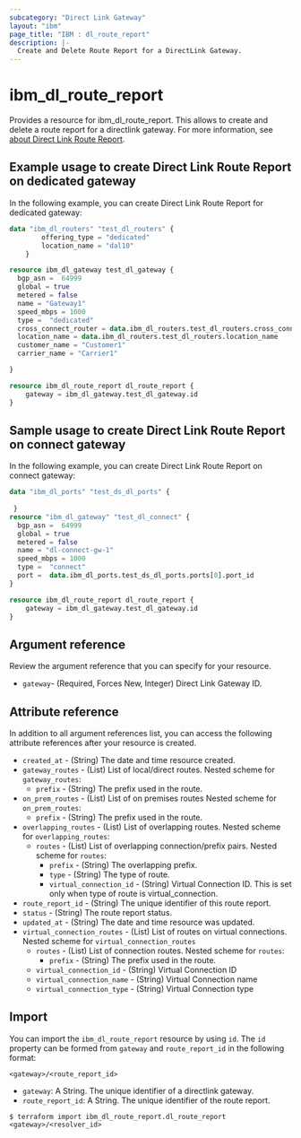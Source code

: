 ```yaml
---
subcategory: "Direct Link Gateway"
layout: "ibm"
page_title: "IBM : dl_route_report"
description: |-
  Create and Delete Route Report for a DirectLink Gateway.
---
```


# ibm_dl_route_report

Provides a resource for ibm_dl_route_report. This allows to create and delete a route report for a directlink gateway. For more information, see [about Direct Link Route Report](https://cloud.ibm.com/docs/dl?topic=dl-generate-route-reports&interface=ui).


## Example usage to create Direct Link Route Report on dedicated gateway
In the following example, you can create Direct Link Route Report for dedicated gateway:

```terraform
data "ibm_dl_routers" "test_dl_routers" {
		offering_type = "dedicated"
		location_name = "dal10"
	}

resource ibm_dl_gateway test_dl_gateway {
  bgp_asn =  64999
  global = true 
  metered = false
  name = "Gateway1"
  speed_mbps = 1000 
  type =  "dedicated" 
  cross_connect_router = data.ibm_dl_routers.test_dl_routers.cross_connect_routers[0].router_name
  location_name = data.ibm_dl_routers.test_dl_routers.location_name
  customer_name = "Customer1" 
  carrier_name = "Carrier1"

} 

resource ibm_dl_route_report dl_route_report {
    gateway = ibm_dl_gateway.test_dl_gateway.id
}
```

## Sample usage to create Direct Link Route Report on connect gateway
In the following example, you can create Direct Link Route Report on connect gateway:


```terraform
data "ibm_dl_ports" "test_ds_dl_ports" {
 
 }
resource "ibm_dl_gateway" "test_dl_connect" {
  bgp_asn =  64999
  global = true
  metered = false
  name = "dl-connect-gw-1"
  speed_mbps = 1000
  type =  "connect"
  port =  data.ibm_dl_ports.test_ds_dl_ports.ports[0].port_id
}

resource ibm_dl_route_report dl_route_report {
    gateway = ibm_dl_gateway.test_dl_gateway.id
}
```

## Argument reference
Review the argument reference that you can specify for your resource. 

- `gateway`- (Required, Forces New, Integer) Direct Link Gateway ID.

## Attribute reference
In addition to all argument references list, you can access the following attribute references after your resource is created.
- `created_at` - (String) The date and time resource created.
- `gateway_routes` - (List) List of local/direct routes.
    Nested scheme for `gateway_routes`:
    - `prefix` - (String) The prefix used in the route.
- `on_prem_routes` - (List) List of on premises routes
    Nested scheme for `on_prem_routes`:
    - `prefix` - (String) The prefix used in the route.
- `overlapping_routes` - (List) List of overlapping routes.
    Nested scheme for `overlapping_routes`:
    - `routes` - (List) List of overlapping connection/prefix pairs.
        Nested scheme for `routes`:
        - `prefix` - (String) The overlapping prefix.
        - `type` - (String) The type of route.
        - `virtual_connection_id` - (String) Virtual Connection ID. This is set only when type of route is virtual_connection.
- `route_report_id` - (String) The unique identifier of this route report.
- `status` - (String) The route report status.
- `updated_at` - (String) The date and time resource was updated.
- `virtual_connection_routes` - (List) List of routes on virtual connections.
    Nested scheme for `virtual_connection_routes`
    - `routes` - (List) List of connection routes.
        Nested scheme for `routes`:
        - `prefix` - (String) The prefix used in the route.
    - `virtual_connection_id` - (String) Virtual Connection ID
    - `virtual_connection_name` - (String) Virtual Connection name
    - `virtual_connection_type` - (String) Virtual Connection type

## Import

You can import the `ibm_dl_route_report` resource by using `id`.
The `id` property can be formed from `gateway` and `route_report_id` in the following format:

```
<gateway>/<route_report_id>
```
* `gateway`: A String. The unique identifier of a directlink gateway.
* `route_report_id`: A String. The unique identifier of the route report.

```
$ terraform import ibm_dl_route_report.dl_route_report <gateway>/<resolver_id>
```
